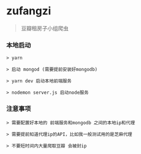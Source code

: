 # zufangzi

> 豆瓣租房子小组爬虫

### 本地启动
    
    > yarn 

    > 启动 mongod (需要提前安装好mongodb)

    > yarn dev 启动本地前端服务

    > nodemon server.js 启动node服务
    
### 注意事项
    
    > 需要配置好本地的 前端服务和mongodb 之间的本地ip和代理

    > 需要提前知道代理ip的API，比如我一般测试用的是芝麻代理

    > 不要短时间内大量爬取豆瓣 会被封ip